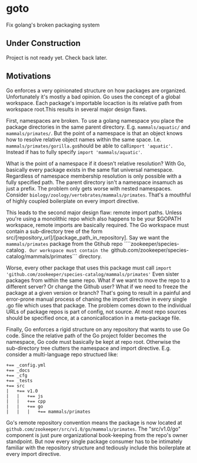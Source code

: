 # goto
Fix golang's broken packaging system

## Under Construction

Project is not ready yet. Check back later.

## Motivations

Go enforces a very opinionated structure on how packages are organized. Unfortunately it's mostly a bad opinion. Go uses the concept of a global workspace. Each package's importable locaction is its relative path from workspace root.This results in several major design flaws.

First, namespaces are broken. To use a golang namespace you place the package directories in the same parent directory. E.g. ```mammals/aquatic/``` and ```mammals/primates/```. But the point of a namespace is that an object knows how to resolve relative object names within the same space. I.e. ```mammals/primates/gorilla.go```should be able to call```import 'aquatic'```. Instead if has to fully specify ```import 'mammals/aquatic'```. 

What is the point of a namespace if it doesn't relative resolution? With Go, basically every package exists in the same flat universal namespace. Regardless of namespace membership resolution is only possible with a fully specified path. The parent  directory isn't a namespace insamuch as just a prefix. The problem only gets worse with nested namespaces. Consider ```biology/zoology/vertebrates/mammals/primates```. That's a mouthful of highly coupled boilerplate on every import  directive.

This leads to the second major design flaw: remote import paths. Unless you're using a monolithic repo which also happens to be your $GOPATH workspace, remote imports are basically required. The Go workspace must contain a sub-directory tree of the  form src/[repository_url]/[package_path_in_repository]. Say we want the ```mammals/primates``` package from the Gtihub repo ````zookeeper/species-catalog```. Our workspace must contain the ```github.com/zookeeper/species-catalog/mammals/primates``` directory. 

Worse, every other package that uses this package must call ```import 'github.com/zookeeper/species-catalog/mammals/primates'``` Even sister packages from within the same repo. What if we want to move the repo to a different server? Or change the Github user? What if we need to freeze the package at a given version or branch? That's going to result in a painful and error-prone manual process of chaning the import directive in every single .go file which uses that package. The problem comes down to the individual URLs of package repos is part of config, not source. At most repo sources should be specified once, at a canonicallocation in a meta-package file.

Finally, Go enforces a rigid structure on any repository that wants to use Go code. Since the relative path of the Go project folder becomes the namespace, Go code must basically be kept at repo root. Otherwise the sub-directory tree clutters the  namespace and import directive. E.g. consider a multi-language repo structued like:

```
+== _config.yml
+== _docs
+== _cfg
+== _tests
+== src
|   +== v1.0
|   |   +== js
|   |   +== cpp
|   |   +== go
|   |   |   +== mammals/primates
```

Go's remote repository convention means the package is now located at ```github.com/zookeeper/src/v1.0/go/mammals/primates```. The "src/v1.0/go" component is just pure organizational book-keeping from the repo's owner standpoint. But now every single package consumer has to be intimately familiar with the repository structure and tediously include this boilerplate at every import directive.
